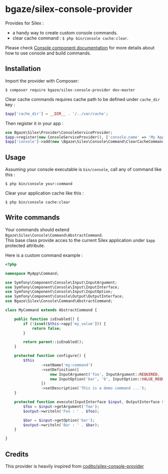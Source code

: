 # bgaze/silex-console-provider

Provides for Silex :

* a handy way to create custom console commands. 
* clear cache command : `$ php bin/console cache:clear`.

Please check [Console component documentation][1] for more details about how to use console and build commands.

## Installation

Import the provider with Composer:

```
$ composer require bgaze/silex-console-provider dev-master
```

Clear cache commands requires cache path to be defined under `cache_dir` key :

```php
$app['cache_dir'] = __DIR__ . '/../var/cache';
```

Then register it in your app :

```php
use Bgaze\Silex\Provider\ConsoleServiceProvider;
$app->register(new ConsoleServiceProvider(), ['console.name' => 'My Application', 'console.version' => 'n/a']);
$app['console']->add(new \Bgaze\Silex\Console\Command\ClearCacheCommand());
```

## Usage

Assuming your console executable is `bin/console`, call any of command like this :

```
$ php bin/console your:command
```

Clear your application cache like this :

```
$ php bin/console cache:clear
```
    
## Write commands

Your commands should extend `Bgaze\Silex\Console\Command\AbstractCommand`.  
This base class provide acces to the current Silex application under `$app` protected attribute.

Here is a custom command example :

```php
<?php

namespace MyApp\Command;

use Symfony\Component\Console\Input\InputArgument;
use Symfony\Component\Console\Input\InputInterface;
use Symfony\Component\Console\Input\InputOption;
use Symfony\Component\Console\Output\OutputInterface;
use Bgaze\Silex\Console\Command\AbstractCommand;

class MyCommand extends AbstractCommand {

    public function isEnabled() {
        if (!isset($this->app['my_value'])) {
            return false;
        }

        return parent::isEnabled();
    }

    protected function configure() {
        $this
                ->setName('my:command')
                ->setDefinition([
                    new InputArgument('foo', InputArgument::REQUIRED, 'A required argument'),
                    new InputOption('bar', 'b', InputOption::VALUE_REQUIRED, 'An option with default value', 'Bar!')
                ])
                ->setDescription('This is a demo command ...');
    }

    protected function execute(InputInterface $input, OutputInterface $output) {
        $foo = $input->getArgument('foo');
        $output->writeln('Foo : ' . $foo);

        $bar = $input->getOption('bar');
        $output->writeln('Bar : ' . $bar);
    }

}
```

## Credits

This provider is heavily inspired from [codito/silex-console-provider][2]

[1]: http://symfony.com/doc/current/components/console/introduction.html
[2]: https://github.com/CoditoNet/silex-console-provider